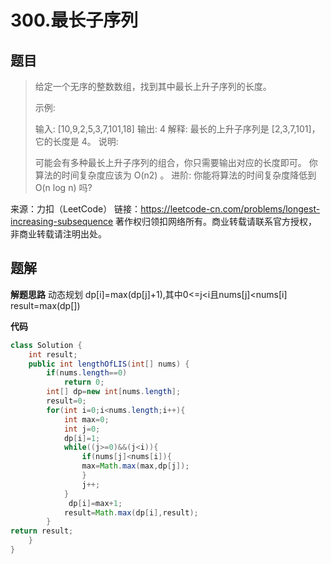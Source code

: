 # 300.最长子序列

## 题目

> 给定一个无序的整数数组，找到其中最长上升子序列的长度。
>
> 示例:
>
> 输入: [10,9,2,5,3,7,101,18]
> 输出: 4 
> 解释: 最长的上升子序列是 [2,3,7,101]，它的长度是 4。
> 说明:
>
> 可能会有多种最长上升子序列的组合，你只需要输出对应的长度即可。
> 你算法的时间复杂度应该为 O(n2) 。
> 进阶: 你能将算法的时间复杂度降低到 O(n log n) 吗?

来源：力扣（LeetCode）
链接：https://leetcode-cn.com/problems/longest-increasing-subsequence
著作权归领扣网络所有。商业转载请联系官方授权，非商业转载请注明出处。

## 题解

**解题思路**
动态规划
dp[i]=max(dp[j]+1),其中0<=j<i且nums[j]<nums[i]
result=max(dp[])

**代码**

```java
class Solution {
    int result;
    public int lengthOfLIS(int[] nums) {
        if(nums.length==0)
            return 0;
        int[] dp=new int[nums.length]; 
        result=0;
        for(int i=0;i<nums.length;i++){
            int max=0;
            int j=0;
            dp[i]=1;
            while((j>=0)&&(j<i)){
                if(nums[j]<nums[i]){
                max=Math.max(max,dp[j]);
                }
                j++;
            }
             dp[i]=max+1;
            result=Math.max(dp[i],result);
        }
return result;
    }
}


```



